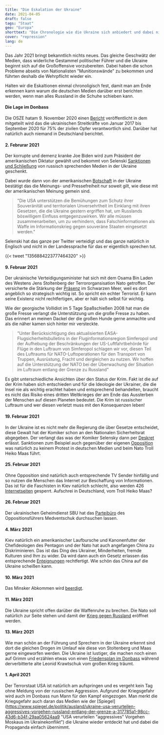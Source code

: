 ```yaml
---
title: "Die Eskalation der Ukraine"
date: 2021-04-05
draft: false
tags: "Staat"
geo: "Europa"
shorttext: "Die Chronologie wie die Ukraine sich anbiedert und dabei nicht selten das zeigt wofür die stehen. Rassismus, Faschismus, Armut und sozaile Differenzen."
cover: "repression"
lang: de
---
```


Das Jahr 2021 bringt bekanntlich nichts neues. Das gleiche Geschwätz der Medien, dass widerliche Gestammel politischer Führer und die Ukraine beginnt sich auf die Großoffensive vorzubereiten. Dabei haben die schon Probleme abseits von Nationalisten "Munitionswände" zu bekommen und führten deshalb die Wehrpflicht wieder ein.

Halten wir die Eskaltionen einmal chronoligisch fest, damit man am Ende erkennen kann warum die deutschen Medien darüber erst berichten werden, wenn man alles Russland in die Schuhe schieben kann.

#### Die Lage im Donbass

Die OSZE hatam 9. November 2020 einen [Bericht](/static/downloads/469734.pdf "CIVILIAN CASUALTIES IN THE CONFLICT-AFFECTED REGIONS OF EASTERN UKRAINE") veröffentlicht in dem mitgeteilt wird das die ukrainischen Streitkräfte von Januar 2017 bis September 2020 für 75% der zivilen Opfer verantwortlich sind. Darüber hat natürlich auch niemand in Deutschland berichtet.

#### 2. Februrar 2021

Der korrupte und demenz kranke Joe Biden wird zum Präsident der amerikanischen Diktatur gewählt und bekommt von Selenski [Sanktionen und Schließung](https://tass.ru/mezhdunarodnaya-panorama/10617021 "В ЕС оценивают последствия санкций Киева против телеканалов") von russisch sprechenden Medien in der Ukraine geschenkt.

Dabei wurde dann von der amerikanischen [Botschaft](https://tass.ru/mezhdunarodnaya-panorama/10616161 "США поддержали решение Зеленского по введению санкций против украинских телеканалов") in der Ukraine bestätigt das die Meinungs- und Pressefreiheit nur soweit gilt, wie diese mit der amerikanischen Meinung gemein sind.

> "Die USA unterstützen die Bemühungen zum Schutz ihrer Souveränität und territorialen Unversehrtheit im Einklang mit ihren Gesetzen, die die Ukraine gestern ergriffen hat, um Russlands böswilligem Einfluss entgegenzuwirken. Wir alle müssen zusammenarbeiten, um zu verhindern, dass Falschinformationen als Waffe im Informationskrieg gegen souveräne Staaten eingesetzt werden."

Selenski hat das ganze per Twitter verteidigt und das ganze natürlich in Englisch und nicht in der Landessprache für das er eigentlich sprechen tut.

{{< tweet "1356884223777464320" >}}


#### 9. Februar 2021

Der ukrainische Verteidigungsminister hat sich mit dem Osama Bin Laden des Westens Jens Stoltenberg der Terrororgansisation Nato getroffen. Der versicherte die Stärkung der [Präsenz](https://tass.ru/mezhdunarodnaya-panorama/10667129 "Киев предложил НАТО использовать воздушное пространство над Крымом для операций альянса") im Schwarzen Meer, weil es dort angeblich so strategisch wichtig ist. So spricht ein echter Terrorist. Er kann seine Existenz nicht rechtfertigen, aber er hält sich selbst für wichtig.

Wie der georgische Vollidiot im 5 Tage Spaßschießen 2008 hat man die große Fresse verlangt die Unterstützung um die große Fresse zu haben. Das erinnert an meinen Dackel der die großen Hunde gerne anmachte und als die näher kamen sich hinter mir versteckte.

> "Unter Berücksichtigung des aktualisierten EASA-Flugsicherheitsbulletins in der Fluginformationsregion Simferopol und der Aufhebung der Beschränkungen der US-Luftfahrtbehörde für Flüge in den Luftraum von Simferopol schlagen wir vor, diesen Teil des Luftraums für NATO-Luftoperationen für den Transport von Truppen, Ausrüstung, Fracht und dergleichen zu nutzen. Wir hoffen auf die Unterstützung der NATO bei der Überwachung der Situation im Luftraum entlang der Grenze zu Russland"

Es gibt unterschiedliche Ansichten über den Status der Krim. Fakt ist die auf der Krim haben sich entschieden und für die Ideologie der Ukrainer, die die Insel nie als wichtig erachtet haben und entsprechend behandelten, braucht es nicht das Risiko eines dritten Weltkrieges der am Ende das Aussterben der Menschen auf diesen Planeten bedeutet. Die Krim ist russischer Luftraum und wer diesen verletzt muss mit den Konsequenzen leben!

#### 19. Februar 2021

In der Ukraine ist es nicht mehr die Regierung die über Gesetze entscheidet, diese Gewalt hat der Komiker schon an den Nationalen Sicherheitsrat abgegeben. Der verlangt das was der Komiker Selensky dann per [Deskret](https://tass.ru/mezhdunarodnaya-panorama/10753411 "Зеленский ввел в действие решение СНБО о санкциях против Медведчука и других граждан") erlässt. Sanktionen zum Beispiel auch gegenüber der eigenen [Opposition](https://smotrim.ru/article/2526328 "СНБО ввел санкции против Медведчука, его жены и россиян") was natürlich zu keinem Protest in deutschen Medien und beim Nato Troll Heiko Maas führt.

#### 25. Februar 2021

Ohne Opposition sind natürlich auch entsprechende TV Sender hinfällig und so nutzen die Menschen das Internet zur Beschaffung von Informationen. Das ist für die Faschisten in Kiev natürlich schlecht, also werden 426 [Internetseiten](https://tass.ru/mezhdunarodnaya-panorama/10780711 "На Украине заблокируют более 400 сайтов, включая LiveJournal и РБК") gesperrt. Aufschrei in Deutschland, vom Troll Heiko Maas?

#### 26. Februar 2021

Der ukrainischen Geheimdienst SBU hat das [Parteibüro](https://www.vesti.ru/article/2528808 "Игра в диктатора: Зеленский натравил СБУ на офис партии Медведчука") des Oppositionsführers Medventschuk durchsuchen lassen.

#### 4. März 2021

Kiev natürlich ein amerikanischer Laufbursche und Kanonenfutter der Chefideologen des Pentagon und der Nato hat auch angefangen China zu Diskriminieren. Das ist das Ding des Ukrainer, Minderheiten, fremde Kulturen sind Ihm zu wider. Da wird dann auch ein Gesetz erlassen das entsprechende [Enteignungen](https://www.vesti.ru/finance/article/2532047 "Украина национализирует Мотор Сич, китайские инвесторы могут потерять $3,6 млрд") rechtfertigt. Wie schön das China auf die Ukraine scheißen kann.

#### 10. März 2021

Das Minsker Abkommen wird [beerdigt](https://www.ukrinform.ru/rubric-polytics/3205045-ermak-o-situacii-na-donbasse-plan-mira-lezit-na-stole.html "Ермак - о ситуации на Донбассе: План мира лежит на столе").

#### 11. März 2021

Die Ukraine spricht offen darüber die Waffenruhe zu brechen. Die Nato soll natürlich zur Seite stehen und damit der [Krieg gegen Russland](https://tass.ru/mezhdunarodnaya-panorama/10884493 "Украина заявила о желании занять должности в штабе НАТО и командных структурах альянса") eröffnet werden.

#### 13. März 2021

Wie man schön an der Führung und Sprechern in der Ukraine erkennt sind dort die gleichen Drogen im Umlauf wie diese von Stoltenberg und Maas gerne eingeworfen werden. Die Ukraine ist lustiger, die machen noch einen auf Grimm und erzählen etwas von einen [Friedensplan im Donbass](https://tass.ru/mezhdunarodnaya-panorama/10898233 "Кравчук не исключает вероятность масштабного конфликта в Донбассе") während derverbitterte alte Leonid Krawtschuk vom großen Krieg träumt.

#### 1. April 2021

Der Terrorstaat USA ist natürlich am aufspringen und es vergeht kein Tag ohne Meldung von der russischen Aggression. Aufgrund der Kriegsgefahr wird auch im Donbass nun Mann für den Kampf eingezogen. Man merkt die Kriegsgefahr auch daran das Medien wie der [Spiegel](https://www.spiegel.de/politik/ausland/ukraine-usa-verurteilen-aggressives-vorgehen-russland-entlang-der-grenze-a-317785a1-98cc-43d6-b34f-29aa05624aa9 "USA verurteilen "aggressives" Vorgehen Moskaus im Ukrainekonflikt") die Ukraine wieder entdeckt hat und dabei die Propaganda einfach übernimmt.
